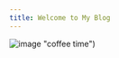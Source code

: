 ```yaml
---
title: Welcome to My Blog
---
```

![image]([/mountsaintvincent.edu/wp-content/uploads/2021/04/qtq80-ruzSXq.jpeg) "coffee time")

